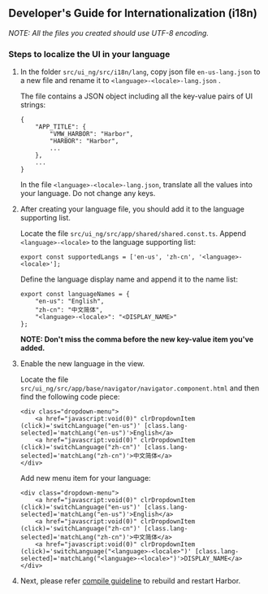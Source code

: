 ## Developer's Guide for Internationalization (i18n)

*NOTE: All the files you created should use UTF-8 encoding.*

### Steps to localize the UI in your language

1. In the folder `src/ui_ng/src/i18n/lang`, copy json file `en-us-lang.json` to a new file and rename it to `<language>-<locale>-lang.json` .

    The file contains a JSON object including all the key-value pairs of UI strings:
    ```
    {
        "APP_TITLE": {
            "VMW_HARBOR": "Harbor",
            "HARBOR": "Harbor",
            ...
        },
        ...
    }
    ```  
    In the file `<language>-<locale>-lang.json`, translate all the values into your language. Do not change any keys.

2. After creating your language file, you should add it to the language supporting list.

    Locate the file `src/ui_ng/src/app/shared/shared.const.ts`.
    Append `<language>-<locale>` to the language supporting list:
    ```
    export const supportedLangs = ['en-us', 'zh-cn', '<language>-<locale>'];
    ```
    Define the language display name and append it to the name list:
    ```
    export const languageNames = {
        "en-us": "English",
        "zh-cn": "中文简体",
        "<language>-<locale>": "<DISPLAY_NAME>"
    };
    ```

    **NOTE: Don't miss the comma before the new key-value item you've added.**

3. Enable the new language in the view.

    Locate the file `src/ui_ng/src/app/base/navigator/navigator.component.html` and then find the following code piece:
    ```
    <div class="dropdown-menu">
        <a href="javascript:void(0)" clrDropdownItem (click)='switchLanguage("en-us")' [class.lang-selected]='matchLang("en-us")'>English</a>
        <a href="javascript:void(0)" clrDropdownItem (click)='switchLanguage("zh-cn")' [class.lang-selected]='matchLang("zh-cn")'>中文简体</a>
    </div>
    ```
    Add new menu item for your language:
    ```
    <div class="dropdown-menu">
        <a href="javascript:void(0)" clrDropdownItem (click)='switchLanguage("en-us")' [class.lang-selected]='matchLang("en-us")'>English</a>
        <a href="javascript:void(0)" clrDropdownItem (click)='switchLanguage("zh-cn")' [class.lang-selected]='matchLang("zh-cn")'>中文简体</a>
        <a href="javascript:void(0)" clrDropdownItem (click)='switchLanguage("<language>-<locale>")' [class.lang-selected]='matchLang("<language>-<locale>")'>DISPLAY_NAME</a>
    </div>
    ```

4. Next, please refer [compile guideline](compile_guide.md) to rebuild and restart Harbor.
